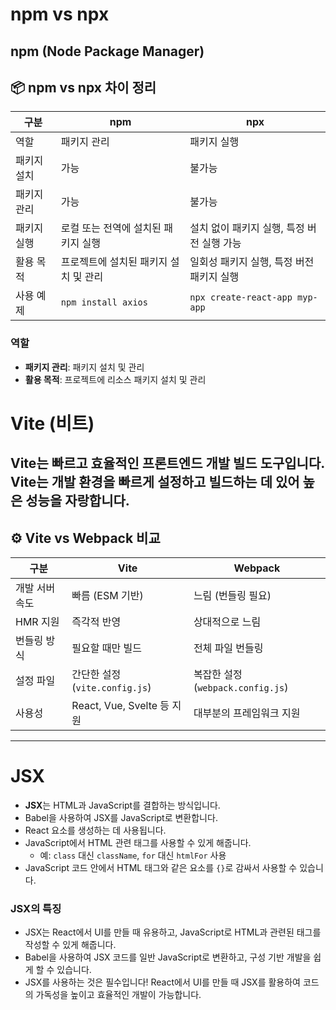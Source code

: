 # npm vs npx

## npm (Node Package Manager)

## 📦 npm vs npx 차이 정리

| 구분        | npm                                                | npx                                                                |
|-------------|-----------------------------------------------------|---------------------------------------------------------------------|
| 역할        | 패키지 관리                                           | 패키지 실행                                                          |
| 패키지 설치 | 가능                                                 | 불가능                                                               |
| 패키지 관리 | 가능                                                 | 불가능                                                               |
| 패키지 실행 | 로컬 또는 전역에 설치된 패키지 실행                        | 설치 없이 패키지 실행, 특정 버전 실행 가능                                |
| 활용 목적   | 프로젝트에 설치된 패키지 설치 및 관리                       | 일회성 패키지 실행, 특정 버전 패키지 실행                               |
| 사용 예제   | `npm install axios`                                  | `npx create-react-app myp-app`                                     |


### 역할
- **패키지 관리**: 패키지 설치 및 관리
- **활용 목적**: 프로젝트에 리소스 패키지 설치 및 관리


# Vite (비트)

**Vite**는 빠르고 효율적인 프론트엔드 개발 빌드 도구입니다.  
Vite는 개발 환경을 빠르게 설정하고 빌드하는 데 있어 높은 성능을 자랑합니다.
---

## ⚙️ Vite vs Webpack 비교

| 구분           | Vite                                              | Webpack                                       |
|----------------|---------------------------------------------------|-----------------------------------------------|
| 개발 서버 속도 | 빠름 (ESM 기반)                                   | 느림 (번들링 필요)                            |
| HMR 지원       | 즉각적 반영                                       | 상대적으로 느림                               |
| 번들링 방식    | 필요할 때만 빌드                                   | 전체 파일 번들링                              |
| 설정 파일      | 간단한 설정 (`vite.config.js`)                    | 복잡한 설정 (`webpack.config.js`)             |
| 사용성         | React, Vue, Svelte 등 지원                        | 대부분의 프레임워크 지원                      |

---

# JSX

- **JSX**는 HTML과 JavaScript를 결합하는 방식입니다.
- Babel을 사용하여 JSX를 JavaScript로 변환합니다.
- React 요소를 생성하는 데 사용됩니다.
- JavaScript에서 HTML 관련 태그를 사용할 수 있게 해줍니다.
  - 예: `class` 대신 `className`, `for` 대신 `htmlFor` 사용
- JavaScript 코드 안에서 HTML 태그와 같은 요소를 `{}`로 감싸서 사용할 수 있습니다.

### JSX의 특징
- JSX는 React에서 UI를 만들 때 유용하고, JavaScript로 HTML과 관련된 태그를 작성할 수 있게 해줍니다.
- Babel을 사용하여 JSX 코드를 일반 JavaScript로 변환하고, 구성 기반 개발을 쉽게 할 수 있습니다.
- JSX를 사용하는 것은 필수입니다! React에서 UI를 만들 때 JSX를 활용하여 코드의 가독성을 높이고 효율적인 개발이 가능합니다.





